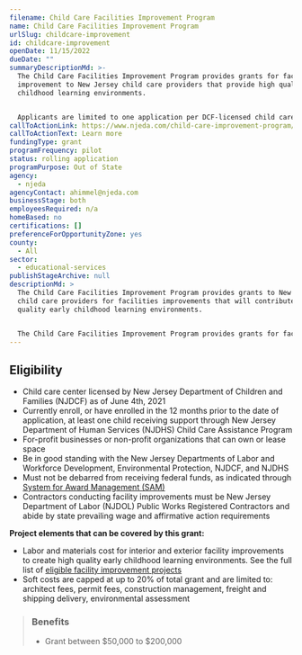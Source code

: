 ```yaml
---
filename: Child Care Facilities Improvement Program
name: Child Care Facilities Improvement Program
urlSlug: childcare-improvement
id: childcare-improvement
openDate: 11/15/2022
dueDate: ""
summaryDescriptionMd: >-
  The Child Care Facilities Improvement Program provides grants for facilities
  improvement to New Jersey child care providers that provide high quality early
  childhood learning environments.


  Applicants are limited to one application per DCF-licensed child care center location, and two applications per `Entity ID Number (EIN)|ein`.
callToActionLink: https://www.njeda.com/child-care-improvement-program/
callToActionText: Learn more
fundingType: grant
programFrequency: pilot
status: rolling application
programPurpose: Out of State
agency:
  - njeda
agencyContact: ahimmel@njeda.com
businessStage: both
employeesRequired: n/a
homeBased: no
certifications: []
preferenceForOpportunityZone: yes
county:
  - All
sector:
  - educational-services
publishStageArchive: null
descriptionMd: >
  The Child Care Facilities Improvement Program provides grants to New Jersey
  child care providers for facilities improvements that will contribute to high
  quality early childhood learning environments.


  The Child Care Facilities Improvement Program provides grants for facilities improvement to New Jersey child care providers that provide high quality early childhood learning environments.
---
```


## Eligibility

- Child care center licensed by New Jersey Department of Children and Families (NJDCF) as of June 4th, 2021
- Currently enroll, or have enrolled in the 12 months prior to the date of application, at least one child receiving support through New Jersey Department of Human Services (NJDHS) Child Care Assistance Program
- For-profit businesses or non-profit organizations that can own or lease space
- Be in good standing with the New Jersey Departments of Labor and Workforce Development, Environmental Protection, NJDCF, and NJDHS
- Must not be debarred from receiving federal funds, as indicated through [System for Award Management (SAM)](https://sam.gov/content/home)
- Contractors conducting facility improvements must be New Jersey Department of Labor (NJDOL) Public Works Registered Contractors and abide by state prevailing wage and affirmative action requirements

**Project elements that can be covered by this grant:**

- Labor and materials cost for interior and exterior facility improvements to create high quality early childhood learning environments. See the full list of [eligible facility improvement projects](https://www.njeda.com/wp-content/uploads/2022/05/Child-Care-Facilities-Improvement-Eligible-Projects.pdf)
- Soft costs are capped at up to 20% of total grant and are limited to: architect fees, permit fees, construction management, freight and shipping delivery, environmental assessment

> ### Benefits
>
> - Grant between $50,000 to $200,000
